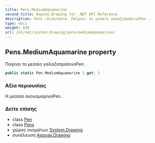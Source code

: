 ```yaml
---
title: Pens.MediumAquamarine
second_title: Aspose.Drawing for .NET API Reference
description: Pens ιδιοκτησία. Παίρνει το μεσαίο γαλαζοπράσινοPen .
type: docs
weight: 820
url: /el/net/system.drawing/pens/mediumaquamarine/
---
```

## Pens.MediumAquamarine property

Παίρνει το μεσαίο γαλαζοπράσινοPen .

```csharp
public static Pen MediumAquamarine { get; }
```

### Αξία περιουσίας

Η μεσαία ακουαμαρίναPen .

### Δείτε επίσης

* class [Pen](../../pen/)
* class [Pens](../)
* χώρος ονομάτων [System.Drawing](../../pens/)
* συνέλευση [Aspose.Drawing](../../../)


